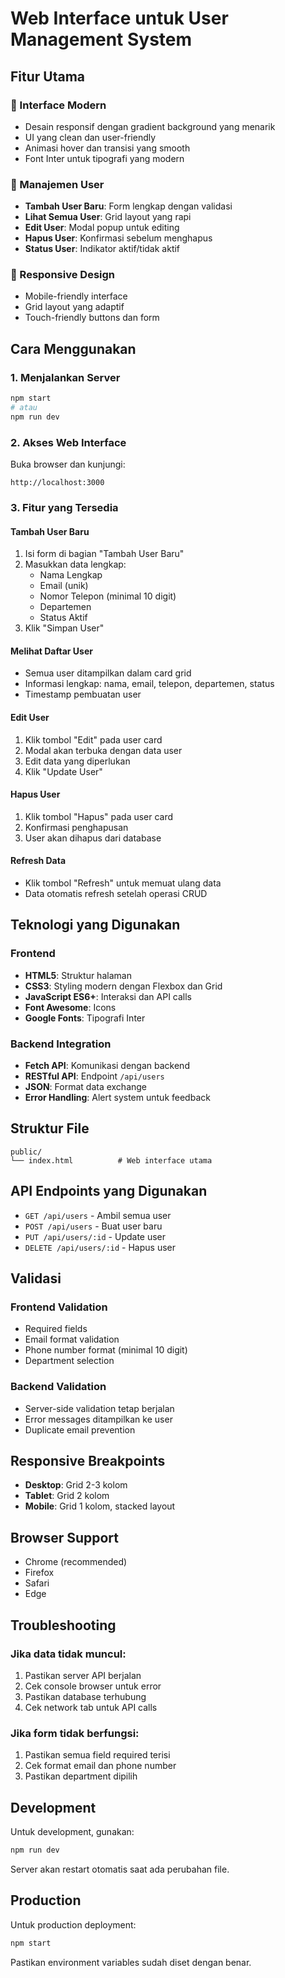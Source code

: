 # Web Interface untuk User Management System

## Fitur Utama

### 🎨 Interface Modern
- Desain responsif dengan gradient background yang menarik
- UI yang clean dan user-friendly
- Animasi hover dan transisi yang smooth
- Font Inter untuk tipografi yang modern

### 👥 Manajemen User
- **Tambah User Baru**: Form lengkap dengan validasi
- **Lihat Semua User**: Grid layout yang rapi
- **Edit User**: Modal popup untuk editing
- **Hapus User**: Konfirmasi sebelum menghapus
- **Status User**: Indikator aktif/tidak aktif

### 📱 Responsive Design
- Mobile-friendly interface
- Grid layout yang adaptif
- Touch-friendly buttons dan form

## Cara Menggunakan

### 1. Menjalankan Server
```bash
npm start
# atau
npm run dev
```

### 2. Akses Web Interface
Buka browser dan kunjungi:
```
http://localhost:3000
```

### 3. Fitur yang Tersedia

#### Tambah User Baru
1. Isi form di bagian "Tambah User Baru"
2. Masukkan data lengkap:
   - Nama Lengkap
   - Email (unik)
   - Nomor Telepon (minimal 10 digit)
   - Departemen
   - Status Aktif
3. Klik "Simpan User"

#### Melihat Daftar User
- Semua user ditampilkan dalam card grid
- Informasi lengkap: nama, email, telepon, departemen, status
- Timestamp pembuatan user

#### Edit User
1. Klik tombol "Edit" pada user card
2. Modal akan terbuka dengan data user
3. Edit data yang diperlukan
4. Klik "Update User"

#### Hapus User
1. Klik tombol "Hapus" pada user card
2. Konfirmasi penghapusan
3. User akan dihapus dari database

#### Refresh Data
- Klik tombol "Refresh" untuk memuat ulang data
- Data otomatis refresh setelah operasi CRUD

## Teknologi yang Digunakan

### Frontend
- **HTML5**: Struktur halaman
- **CSS3**: Styling modern dengan Flexbox dan Grid
- **JavaScript ES6+**: Interaksi dan API calls
- **Font Awesome**: Icons
- **Google Fonts**: Tipografi Inter

### Backend Integration
- **Fetch API**: Komunikasi dengan backend
- **RESTful API**: Endpoint `/api/users`
- **JSON**: Format data exchange
- **Error Handling**: Alert system untuk feedback

## Struktur File

```
public/
└── index.html          # Web interface utama
```

## API Endpoints yang Digunakan

- `GET /api/users` - Ambil semua user
- `POST /api/users` - Buat user baru
- `PUT /api/users/:id` - Update user
- `DELETE /api/users/:id` - Hapus user

## Validasi

### Frontend Validation
- Required fields
- Email format validation
- Phone number format (minimal 10 digit)
- Department selection

### Backend Validation
- Server-side validation tetap berjalan
- Error messages ditampilkan ke user
- Duplicate email prevention

## Responsive Breakpoints

- **Desktop**: Grid 2-3 kolom
- **Tablet**: Grid 2 kolom
- **Mobile**: Grid 1 kolom, stacked layout

## Browser Support

- Chrome (recommended)
- Firefox
- Safari
- Edge

## Troubleshooting

### Jika data tidak muncul:
1. Pastikan server API berjalan
2. Cek console browser untuk error
3. Pastikan database terhubung
4. Cek network tab untuk API calls

### Jika form tidak berfungsi:
1. Pastikan semua field required terisi
2. Cek format email dan phone number
3. Pastikan department dipilih

## Development

Untuk development, gunakan:
```bash
npm run dev
```

Server akan restart otomatis saat ada perubahan file.

## Production

Untuk production deployment:
```bash
npm start
```

Pastikan environment variables sudah diset dengan benar. 